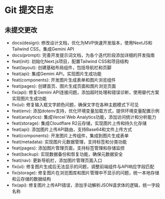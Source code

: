 # Git 提交日志

## 未提交更改

- docs(design): 修改设计文档，优化为MVP快速开发版本，使用NextJS和Tailwind CSS，集成Gemini API
- docs(prompt): 完善开发提示词文档，为各个迭代阶段添加详细的开发指南
- feat(init): 初始化Next.js项目，配置Tailwind CSS和项目结构
- feat(layout): 创建基础布局组件，包括导航栏和页脚
- feat(api): 集成Gemini API，实现图片生成功能
- feat(components): 开发图片生成表单和图片浏览组件
- feat(pages): 创建首页、图片生成页面和图片浏览页面
- fix(api): 修复Gemini API连接问题，添加超时处理和错误诊断，使用替代方案实现图片生成功能
- fix(ui): 修复输入框文字颜色问题，确保文字在各种主题模式下可见
- feat(env): 添加dotenv支持，优化环境变量加载方式，提供环境变量配置示例
- feat(analytics): 集成Vercel Web Analytics功能，添加访问统计和分析能力
- feat(storage): 集成Cloudflare R2云存储，实现图片上传和持久化存储
- feat(api): 添加图片上传API路由，支持Base64和文件上传方式
- feat(components): 开发图片上传组件，集成到图片生成表单
- feat(metadata): 实现图片元数据管理，支持标签和分类功能
- feat(pages): 添加图片管理页面，支持标签管理和存储监控
- feat(backup): 实现数据备份和恢复功能，确保元数据安全
- feat(nav): 更新导航栏，添加图片管理页面入口
- fix(ui): 修复图片生成后无法显示的问题，调整前端组件与API响应字段匹配
- fix(storage): 修复图片在浏览图库和图片管理中不显示的问题，统一本地存储和云存储的数据结构
- fix(api): 修复图片上传API错误，添加手动解析JSON请求体的逻辑，统一字段名称
